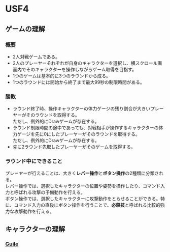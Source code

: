 # USF4

## ゲームの理解

### 概要
- 2人対戦ゲームである。
- 2人のプレーヤーそれぞれが自身のキャラクターを選択し、横スクロール画面内でそのキャラクターを操作しながらゲーム取得を目指す。
- 1つのゲームは基本的に3つのラウンドから成る。
- 1つのラウンドには開始から終了まで最大99秒の制限時間がある。

### 勝敗
- ラウンド終了時、操作キャラクターの体力ゲージの残り割合が大きいプレーヤーがそのラウンドを取得する。<br>ただし、例外的にDrawゲームが存在する。
- ラウンド制限時間の途中であっても、対戦相手が操作するキャラクターの体力ゲージを先に0にしたプレーヤーがそのラウンドを取得する。<br>ただし、例外的にDrawゲームが存在する。
- 先に2ラウンド先取したプレーヤーがそのゲームを取得する。

### ラウンド中にできること
プレーヤーが行えることは、大きく**レバー操作**と**ボタン操作**の2種類に分類される。<br>
レバー操作では、選択したキャラクターの位置や姿勢を操作したり、コマンド入力と呼ばれる攻撃の予備動作を行える。<br>
ボタン操作では、選択したキャラクターに攻撃動作をとらせることができる。特に、コマンド入力の直後にボタン操作を行うことで、**必殺技**と呼ばれる比較的強力な攻撃動作を行える。<br>

## キャラクターの理解

### [Guile](/guile)